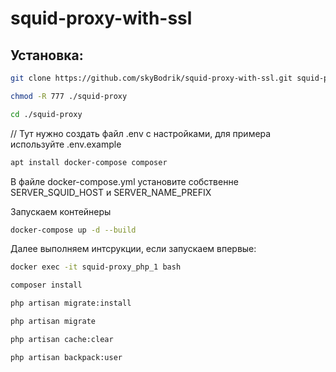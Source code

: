 # squid-proxy-with-ssl


## Установка:

```bash
git clone https://github.com/skyBodrik/squid-proxy-with-ssl.git squid-proxy
```
```bash
chmod -R 777 ./squid-proxy
```
```bash
cd ./squid-proxy
```

// Тут нужно создать файл .env с настройками, для примера используйте .env.example

```bash
apt install docker-compose composer
```

В файле docker-compose.yml установите собственне SERVER_SQUID_HOST и SERVER_NAME_PREFIX

Запускаем контейнеры

```bash
docker-compose up -d --build
```

Далее выполняем интсрукции, если запускаем впервые:
```bash
docker exec -it squid-proxy_php_1 bash
```

```bash
composer install
```

```bash
php artisan migrate:install
```

```bash
php artisan migrate
```

```bash
php artisan cache:clear
```

```bash
php artisan backpack:user
```
